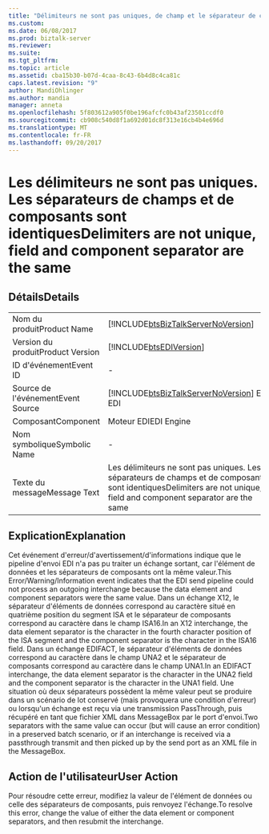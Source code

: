 ```yaml
---
title: "Délimiteurs ne sont pas uniques, de champ et le séparateur de composants sont les mêmes | Documents Microsoft"
ms.custom: 
ms.date: 06/08/2017
ms.prod: biztalk-server
ms.reviewer: 
ms.suite: 
ms.tgt_pltfrm: 
ms.topic: article
ms.assetid: cba15b30-b07d-4caa-8c43-6b4d8c4ca81c
caps.latest.revision: "9"
author: MandiOhlinger
ms.author: mandia
manager: anneta
ms.openlocfilehash: 5f803612a905f0be196afcfc0b43af23501ccdf0
ms.sourcegitcommit: cb908c540d8f1a692d01dc8f313e16cb4b4e696d
ms.translationtype: MT
ms.contentlocale: fr-FR
ms.lasthandoff: 09/20/2017
---
```

# <a name="delimiters-are-not-unique-field-and-component-separator-are-the-same"></a><span data-ttu-id="a7f6c-102">Les délimiteurs ne sont pas uniques. Les séparateurs de champs et de composants sont identiques</span><span class="sxs-lookup"><span data-stu-id="a7f6c-102">Delimiters are not unique, field and component separator are the same</span></span>
## <a name="details"></a><span data-ttu-id="a7f6c-103">Détails</span><span class="sxs-lookup"><span data-stu-id="a7f6c-103">Details</span></span>  
  
|||  
|-|-|  
|<span data-ttu-id="a7f6c-104">Nom du produit</span><span class="sxs-lookup"><span data-stu-id="a7f6c-104">Product Name</span></span>|[!INCLUDE[btsBizTalkServerNoVersion](../includes/btsbiztalkservernoversion-md.md)]|  
|<span data-ttu-id="a7f6c-105">Version du produit</span><span class="sxs-lookup"><span data-stu-id="a7f6c-105">Product Version</span></span>|[!INCLUDE[btsEDIVersion](../includes/btsediversion-md.md)]|  
|<span data-ttu-id="a7f6c-106">ID d'événement</span><span class="sxs-lookup"><span data-stu-id="a7f6c-106">Event ID</span></span>|-|  
|<span data-ttu-id="a7f6c-107">Source de l'événement</span><span class="sxs-lookup"><span data-stu-id="a7f6c-107">Event Source</span></span>|[!INCLUDE[btsBizTalkServerNoVersion](../includes/btsbiztalkservernoversion-md.md)]<span data-ttu-id="a7f6c-108"> EDI</span><span class="sxs-lookup"><span data-stu-id="a7f6c-108"> EDI</span></span>|  
|<span data-ttu-id="a7f6c-109">Composant</span><span class="sxs-lookup"><span data-stu-id="a7f6c-109">Component</span></span>|<span data-ttu-id="a7f6c-110">Moteur EDI</span><span class="sxs-lookup"><span data-stu-id="a7f6c-110">EDI Engine</span></span>|  
|<span data-ttu-id="a7f6c-111">Nom symbolique</span><span class="sxs-lookup"><span data-stu-id="a7f6c-111">Symbolic Name</span></span>|-|  
|<span data-ttu-id="a7f6c-112">Texte du message</span><span class="sxs-lookup"><span data-stu-id="a7f6c-112">Message Text</span></span>|<span data-ttu-id="a7f6c-113">Les délimiteurs ne sont pas uniques. Les séparateurs de champs et de composants sont identiques</span><span class="sxs-lookup"><span data-stu-id="a7f6c-113">Delimiters are not unique, field and component separator are the same</span></span>|  
  
## <a name="explanation"></a><span data-ttu-id="a7f6c-114">Explication</span><span class="sxs-lookup"><span data-stu-id="a7f6c-114">Explanation</span></span>  
 <span data-ttu-id="a7f6c-115">Cet événement d'erreur/d'avertissement/d'informations indique que le pipeline d'envoi EDI n'a pas pu traiter un échange sortant, car l'élément de données et les séparateurs de composants ont la même valeur.</span><span class="sxs-lookup"><span data-stu-id="a7f6c-115">This Error/Warning/Information event indicates that the EDI send pipeline could not process an outgoing interchange because the data element and component separators were the same value.</span></span> <span data-ttu-id="a7f6c-116">Dans un échange X12, le séparateur d'éléments de données correspond au caractère situé en quatrième position du segment ISA et le séparateur de composants correspond au caractère dans le champ ISA16.</span><span class="sxs-lookup"><span data-stu-id="a7f6c-116">In an X12 interchange, the data element separator is the character in the fourth character position of the ISA segment and the component separator is the character in the ISA16 field.</span></span> <span data-ttu-id="a7f6c-117">Dans un échange EDIFACT, le séparateur d'éléments de données correspond au caractère dans le champ UNA2 et le séparateur de composants correspond au caractère dans le champ UNA1.</span><span class="sxs-lookup"><span data-stu-id="a7f6c-117">In an EDIFACT interchange, the data element separator is the character in the UNA2 field and the component separator is the character in the UNA1 field.</span></span> <span data-ttu-id="a7f6c-118">Une situation où deux séparateurs possèdent la même valeur peut se produire dans un scénario de lot conservé (mais provoquera une condition d'erreur) ou lorsqu'un échange est reçu via une transmission PassThrough, puis récupéré en tant que fichier XML dans MessageBox par le port d'envoi.</span><span class="sxs-lookup"><span data-stu-id="a7f6c-118">Two separators with the same value can occur (but will cause an error condition) in a preserved batch scenario, or if an interchange is received via a passthrough transmit and then picked up by the send port as an XML file in the MessageBox.</span></span>  
  
## <a name="user-action"></a><span data-ttu-id="a7f6c-119">Action de l'utilisateur</span><span class="sxs-lookup"><span data-stu-id="a7f6c-119">User Action</span></span>  
 <span data-ttu-id="a7f6c-120">Pour résoudre cette erreur, modifiez la valeur de l'élément de données ou celle des séparateurs de composants, puis renvoyez l'échange.</span><span class="sxs-lookup"><span data-stu-id="a7f6c-120">To resolve this error, change the value of either the data element or component separators, and then resubmit the interchange.</span></span>